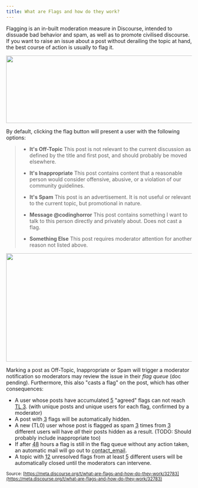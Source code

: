 ```yaml
---
title: What are Flags and how do they work?
---
```


Flagging is an in-built moderation measure in Discourse, intended to dissuade bad behavior and spam, as well as to promote civilised discourse. If you want to raise an issue about a post without derailing the topic at hand, the best course of action is usually to flag it.

<img src="//discourse-meta.s3-us-west-1.amazonaws.com/original/3X/e/f/efd7487ec0d51e538a17e8c75b54efb7aa878108.png" width="690" height="183"> 

By default, clicking the flag button will present a user with the following options:

> - **It's Off-Topic**
> This post is not relevant to the current discussion as defined by the title and first post, and should probably be moved elsewhere.
> 
> - **It's Inappropriate**
> This post contains content that a reasonable person would consider offensive, abusive, or a violation of our community guidelines.
> 
> - **It's Spam**
> This post is an advertisement. It is not useful or relevant to the current topic, but promotional in nature.
> 
> - **Message @codinghorror**
> This post contains something I want to talk to this person directly and privately about. Does not cast a flag.
> 
> - **Something Else**
> This post requires moderator attention for another reason not listed above.


<img src="//discourse-meta.s3-us-west-1.amazonaws.com/original/3X/9/a/9a6fd9d9c3c407e7a4a88a57561bdf2952aa4631.png" width="690" height="294"> 

Marking a post as Off-Topic, Inappropriate or Spam will trigger a moderator notification so moderators may review the issue in their *flag queue* (doc pending). Furthermore, this also "casts a flag" on the post, which has other consequences:

- A user whose posts have accumulated <abbr title="setting: tl3 requires max flagged">5</abbr> "agreed" flags can not reach [TL 3](http://learndiscourse.org/what-do-user-trust-levels-do). (with unique posts and unique users for each flag, confirmed by a moderator)
- A post with <abbr title="setting: flags required to hide post">3</abbr> flags will be automatically hidden.
- A new (TL0) user whose post is flagged as spam <abbr title="setting: num flags to block new user">3</abbr> times from <abbr title="setting: num users to block new user">3</abbr> different users will have *all* their posts hidden as a result. (TODO: Should probably include inappropriate too)
- If after <abbr title="setting: notify about flags after">48</abbr> hours a flag is still in the flag queue without any action taken, an automatic mail will go out to <abbr title="setting: contact email">contact_email</abbr>.
- A topic with <abbr title="setting: num flags to close topic">12</abbr> unresolved flags from at least <abbr title="setting: num flaggers to close topic">5</abbr> different users will be automatically closed until the moderators can intervene.

<small class="documentation-source">Source: [https://meta.discourse.org/t/what-are-flags-and-how-do-they-work/32783](https://meta.discourse.org/t/what-are-flags-and-how-do-they-work/32783)</small>
